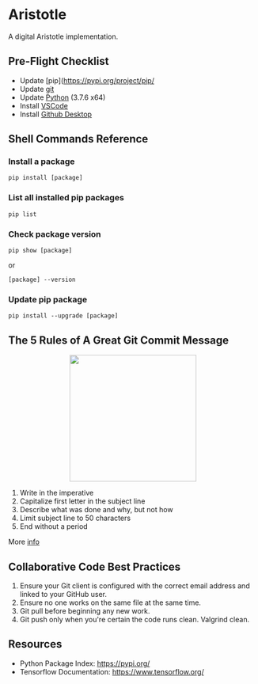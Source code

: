 # Aristotle
A digital Aristotle implementation.

## Pre-Flight Checklist
* Update [pip](https://pypi.org/project/pip/
* Update [git](https://git-scm.com/)
* Update [Python](https://www.python.org/) (3.7.6 x64)
* Install [VSCode](https://code.visualstudio.com/)
* Install [Github Desktop](https://desktop.github.com/)

## Shell Commands Reference
### Install a package
```
pip install [package] 
```

### List all installed pip packages
```
pip list
```

### Check package version
```
pip show [package]
```
or
```
[package] --version
```

### Update pip package
```
pip install --upgrade [package]
```

## The 5 Rules of A Great Git Commit Message
<p align="center">
  <img src="https://imgs.xkcd.com/comics/git_commit.png" width="256">
</p>

1. Write in the imperative
2. Capitalize first letter in the subject line 
3. Describe what was done and why, but not how
4. Limit subject line to 50 characters
5. End without a period

More [info](https://www.theserverside.com/video/Follow-these-git-commit-message-guidelines)

## Collaborative Code Best Practices

1. Ensure your Git client is configured with the correct email address and linked to your GitHub user.
2. Ensure no one works on the same file at the same time.
3. Git pull before beginning any new work.
4. Git push only when you're certain the code runs clean. Valgrind clean.

## Resources
* Python Package Index: https://pypi.org/
* Tensorflow Documentation: https://www.tensorflow.org/
